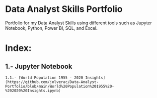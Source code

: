 # Data Analyst Skills Portfolio
Portfolio for my Data Analyst Skills using different tools such as Jupyter Notebook, Python, Power BI, SQL, and Excel.

# Index:

## 1.- Jupyter Notebook

    1.1.- [World Population 1955 - 2020 Insights](https://github.com/jolverac/Data-Analyst-Portfolio/blob/main/World%20Population%201955%20-%202020%20Insights.ipynb)
    
    
